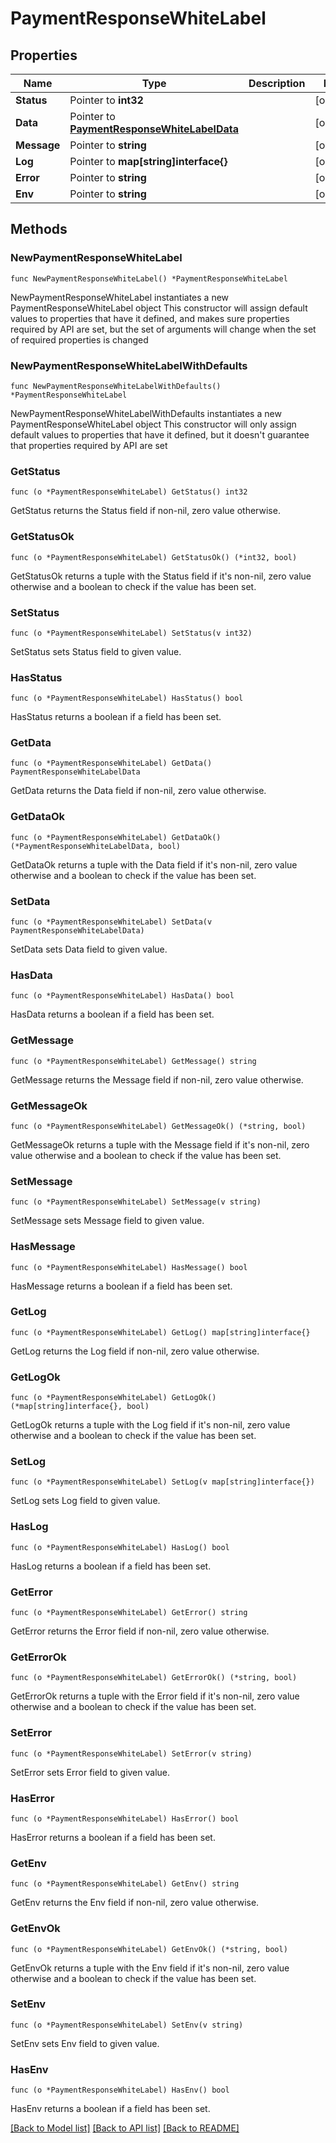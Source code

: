 # PaymentResponseWhiteLabel

## Properties

Name | Type | Description | Notes
------------ | ------------- | ------------- | -------------
**Status** | Pointer to **int32** |  | [optional] 
**Data** | Pointer to [**PaymentResponseWhiteLabelData**](PaymentResponseWhiteLabelData.md) |  | [optional] 
**Message** | Pointer to **string** |  | [optional] 
**Log** | Pointer to **map[string]interface{}** |  | [optional] 
**Error** | Pointer to **string** |  | [optional] 
**Env** | Pointer to **string** |  | [optional] 

## Methods

### NewPaymentResponseWhiteLabel

`func NewPaymentResponseWhiteLabel() *PaymentResponseWhiteLabel`

NewPaymentResponseWhiteLabel instantiates a new PaymentResponseWhiteLabel object
This constructor will assign default values to properties that have it defined,
and makes sure properties required by API are set, but the set of arguments
will change when the set of required properties is changed

### NewPaymentResponseWhiteLabelWithDefaults

`func NewPaymentResponseWhiteLabelWithDefaults() *PaymentResponseWhiteLabel`

NewPaymentResponseWhiteLabelWithDefaults instantiates a new PaymentResponseWhiteLabel object
This constructor will only assign default values to properties that have it defined,
but it doesn't guarantee that properties required by API are set

### GetStatus

`func (o *PaymentResponseWhiteLabel) GetStatus() int32`

GetStatus returns the Status field if non-nil, zero value otherwise.

### GetStatusOk

`func (o *PaymentResponseWhiteLabel) GetStatusOk() (*int32, bool)`

GetStatusOk returns a tuple with the Status field if it's non-nil, zero value otherwise
and a boolean to check if the value has been set.

### SetStatus

`func (o *PaymentResponseWhiteLabel) SetStatus(v int32)`

SetStatus sets Status field to given value.

### HasStatus

`func (o *PaymentResponseWhiteLabel) HasStatus() bool`

HasStatus returns a boolean if a field has been set.

### GetData

`func (o *PaymentResponseWhiteLabel) GetData() PaymentResponseWhiteLabelData`

GetData returns the Data field if non-nil, zero value otherwise.

### GetDataOk

`func (o *PaymentResponseWhiteLabel) GetDataOk() (*PaymentResponseWhiteLabelData, bool)`

GetDataOk returns a tuple with the Data field if it's non-nil, zero value otherwise
and a boolean to check if the value has been set.

### SetData

`func (o *PaymentResponseWhiteLabel) SetData(v PaymentResponseWhiteLabelData)`

SetData sets Data field to given value.

### HasData

`func (o *PaymentResponseWhiteLabel) HasData() bool`

HasData returns a boolean if a field has been set.

### GetMessage

`func (o *PaymentResponseWhiteLabel) GetMessage() string`

GetMessage returns the Message field if non-nil, zero value otherwise.

### GetMessageOk

`func (o *PaymentResponseWhiteLabel) GetMessageOk() (*string, bool)`

GetMessageOk returns a tuple with the Message field if it's non-nil, zero value otherwise
and a boolean to check if the value has been set.

### SetMessage

`func (o *PaymentResponseWhiteLabel) SetMessage(v string)`

SetMessage sets Message field to given value.

### HasMessage

`func (o *PaymentResponseWhiteLabel) HasMessage() bool`

HasMessage returns a boolean if a field has been set.

### GetLog

`func (o *PaymentResponseWhiteLabel) GetLog() map[string]interface{}`

GetLog returns the Log field if non-nil, zero value otherwise.

### GetLogOk

`func (o *PaymentResponseWhiteLabel) GetLogOk() (*map[string]interface{}, bool)`

GetLogOk returns a tuple with the Log field if it's non-nil, zero value otherwise
and a boolean to check if the value has been set.

### SetLog

`func (o *PaymentResponseWhiteLabel) SetLog(v map[string]interface{})`

SetLog sets Log field to given value.

### HasLog

`func (o *PaymentResponseWhiteLabel) HasLog() bool`

HasLog returns a boolean if a field has been set.

### GetError

`func (o *PaymentResponseWhiteLabel) GetError() string`

GetError returns the Error field if non-nil, zero value otherwise.

### GetErrorOk

`func (o *PaymentResponseWhiteLabel) GetErrorOk() (*string, bool)`

GetErrorOk returns a tuple with the Error field if it's non-nil, zero value otherwise
and a boolean to check if the value has been set.

### SetError

`func (o *PaymentResponseWhiteLabel) SetError(v string)`

SetError sets Error field to given value.

### HasError

`func (o *PaymentResponseWhiteLabel) HasError() bool`

HasError returns a boolean if a field has been set.

### GetEnv

`func (o *PaymentResponseWhiteLabel) GetEnv() string`

GetEnv returns the Env field if non-nil, zero value otherwise.

### GetEnvOk

`func (o *PaymentResponseWhiteLabel) GetEnvOk() (*string, bool)`

GetEnvOk returns a tuple with the Env field if it's non-nil, zero value otherwise
and a boolean to check if the value has been set.

### SetEnv

`func (o *PaymentResponseWhiteLabel) SetEnv(v string)`

SetEnv sets Env field to given value.

### HasEnv

`func (o *PaymentResponseWhiteLabel) HasEnv() bool`

HasEnv returns a boolean if a field has been set.


[[Back to Model list]](../README.md#documentation-for-models) [[Back to API list]](../README.md#documentation-for-api-endpoints) [[Back to README]](../README.md)


